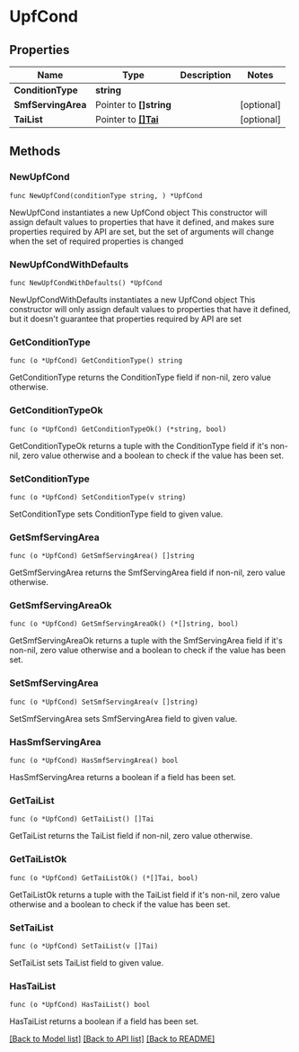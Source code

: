 # UpfCond

## Properties

Name | Type | Description | Notes
------------ | ------------- | ------------- | -------------
**ConditionType** | **string** |  | 
**SmfServingArea** | Pointer to **[]string** |  | [optional] 
**TaiList** | Pointer to [**[]Tai**](Tai.md) |  | [optional] 

## Methods

### NewUpfCond

`func NewUpfCond(conditionType string, ) *UpfCond`

NewUpfCond instantiates a new UpfCond object
This constructor will assign default values to properties that have it defined,
and makes sure properties required by API are set, but the set of arguments
will change when the set of required properties is changed

### NewUpfCondWithDefaults

`func NewUpfCondWithDefaults() *UpfCond`

NewUpfCondWithDefaults instantiates a new UpfCond object
This constructor will only assign default values to properties that have it defined,
but it doesn't guarantee that properties required by API are set

### GetConditionType

`func (o *UpfCond) GetConditionType() string`

GetConditionType returns the ConditionType field if non-nil, zero value otherwise.

### GetConditionTypeOk

`func (o *UpfCond) GetConditionTypeOk() (*string, bool)`

GetConditionTypeOk returns a tuple with the ConditionType field if it's non-nil, zero value otherwise
and a boolean to check if the value has been set.

### SetConditionType

`func (o *UpfCond) SetConditionType(v string)`

SetConditionType sets ConditionType field to given value.


### GetSmfServingArea

`func (o *UpfCond) GetSmfServingArea() []string`

GetSmfServingArea returns the SmfServingArea field if non-nil, zero value otherwise.

### GetSmfServingAreaOk

`func (o *UpfCond) GetSmfServingAreaOk() (*[]string, bool)`

GetSmfServingAreaOk returns a tuple with the SmfServingArea field if it's non-nil, zero value otherwise
and a boolean to check if the value has been set.

### SetSmfServingArea

`func (o *UpfCond) SetSmfServingArea(v []string)`

SetSmfServingArea sets SmfServingArea field to given value.

### HasSmfServingArea

`func (o *UpfCond) HasSmfServingArea() bool`

HasSmfServingArea returns a boolean if a field has been set.

### GetTaiList

`func (o *UpfCond) GetTaiList() []Tai`

GetTaiList returns the TaiList field if non-nil, zero value otherwise.

### GetTaiListOk

`func (o *UpfCond) GetTaiListOk() (*[]Tai, bool)`

GetTaiListOk returns a tuple with the TaiList field if it's non-nil, zero value otherwise
and a boolean to check if the value has been set.

### SetTaiList

`func (o *UpfCond) SetTaiList(v []Tai)`

SetTaiList sets TaiList field to given value.

### HasTaiList

`func (o *UpfCond) HasTaiList() bool`

HasTaiList returns a boolean if a field has been set.


[[Back to Model list]](../README.md#documentation-for-models) [[Back to API list]](../README.md#documentation-for-api-endpoints) [[Back to README]](../README.md)


